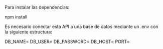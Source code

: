 Para instalar las dependencias:

npm install

Es necesario conectar esta API a una base de datos mediante un .env con la siguiente estructura:

DB_NAME=
DB_USER=
DB_PASSWORD=
DB_HOST=
PORT=
